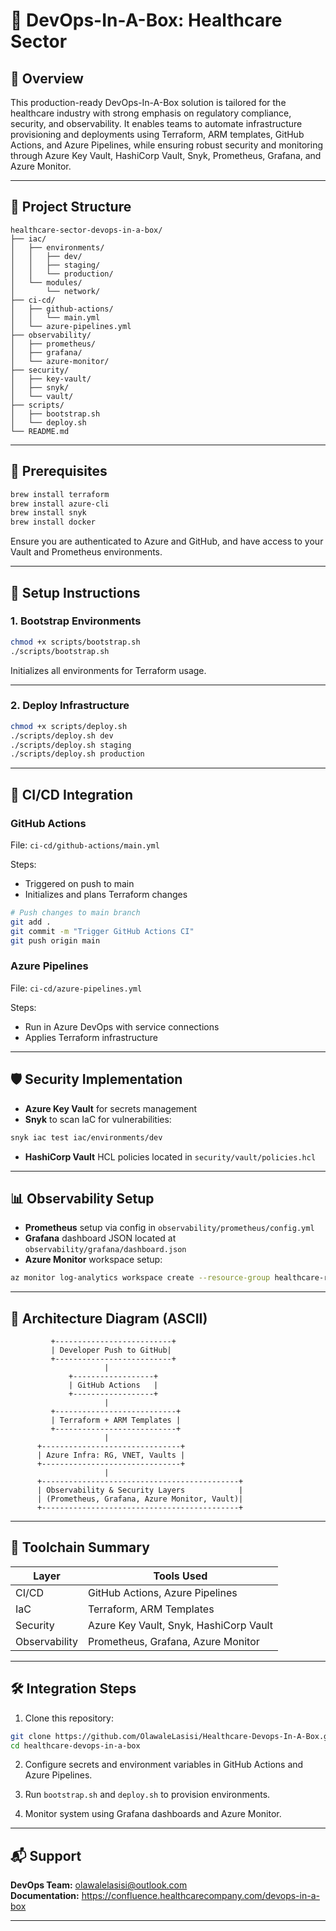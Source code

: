 
# 🏥 DevOps-In-A-Box: Healthcare Sector

## 📌 Overview

This production-ready DevOps-In-A-Box solution is tailored for the healthcare industry with strong emphasis on regulatory compliance, security, and observability. It enables teams to automate infrastructure provisioning and deployments using Terraform, ARM templates, GitHub Actions, and Azure Pipelines, while ensuring robust security and monitoring through Azure Key Vault, HashiCorp Vault, Snyk, Prometheus, Grafana, and Azure Monitor.

---

## 📁 Project Structure

```
healthcare-sector-devops-in-a-box/
├── iac/
│   ├── environments/
│   │   ├── dev/
│   │   ├── staging/
│   │   └── production/
│   └── modules/
│       └── network/
├── ci-cd/
│   ├── github-actions/
│   │   └── main.yml
│   └── azure-pipelines.yml
├── observability/
│   ├── prometheus/
│   ├── grafana/
│   └── azure-monitor/
├── security/
│   ├── key-vault/
│   ├── snyk/
│   └── vault/
├── scripts/
│   ├── bootstrap.sh
│   └── deploy.sh
└── README.md
```

---

## 🔧 Prerequisites

```bash
brew install terraform
brew install azure-cli
brew install snyk
brew install docker
```

Ensure you are authenticated to Azure and GitHub, and have access to your Vault and Prometheus environments.

---

## 🚀 Setup Instructions

### 1. Bootstrap Environments

```bash
chmod +x scripts/bootstrap.sh
./scripts/bootstrap.sh
```

Initializes all environments for Terraform usage.

---

### 2. Deploy Infrastructure

```bash
chmod +x scripts/deploy.sh
./scripts/deploy.sh dev
./scripts/deploy.sh staging
./scripts/deploy.sh production
```

---

## 🔁 CI/CD Integration

### GitHub Actions

File: `ci-cd/github-actions/main.yml`

Steps:
- Triggered on push to main
- Initializes and plans Terraform changes

```bash
# Push changes to main branch
git add .
git commit -m "Trigger GitHub Actions CI"
git push origin main
```

### Azure Pipelines

File: `ci-cd/azure-pipelines.yml`

Steps:
- Run in Azure DevOps with service connections
- Applies Terraform infrastructure

---

## 🛡️ Security Implementation

- **Azure Key Vault** for secrets management
- **Snyk** to scan IaC for vulnerabilities:

```bash
snyk iac test iac/environments/dev
```

- **HashiCorp Vault** HCL policies located in `security/vault/policies.hcl`

---

## 📊 Observability Setup

- **Prometheus** setup via config in `observability/prometheus/config.yml`
- **Grafana** dashboard JSON located at `observability/grafana/dashboard.json`
- **Azure Monitor** workspace setup:

```bash
az monitor log-analytics workspace create --resource-group healthcare-rg --workspace-name healthcare-logs
```

---

## 📐 Architecture Diagram (ASCII)

```
         +--------------------------+
         | Developer Push to GitHub|
         +--------------------------+
                     |
             +------------------+
             | GitHub Actions   |
             +------------------+
                     |
         +---------------------------+
         | Terraform + ARM Templates |
         +---------------------------+
                     |
      +-------------------------------+
      | Azure Infra: RG, VNET, Vaults |
      +-------------------------------+
                     |
      +--------------------------------------------+
      | Observability & Security Layers            |
      | (Prometheus, Grafana, Azure Monitor, Vault)|
      +--------------------------------------------+
```

---

## 🧰 Toolchain Summary

| Layer         | Tools Used                               |
|---------------|-------------------------------------------|
| CI/CD         | GitHub Actions, Azure Pipelines           |
| IaC           | Terraform, ARM Templates                  |
| Security      | Azure Key Vault, Snyk, HashiCorp Vault    |
| Observability | Prometheus, Grafana, Azure Monitor        |

---

## 🛠️ Integration Steps

1. Clone this repository:

```bash
git clone https://github.com/OlawaleLasisi/Healthcare-Devops-In-A-Box.git
cd healthcare-devops-in-a-box
```

2. Configure secrets and environment variables in GitHub Actions and Azure Pipelines.

3. Run `bootstrap.sh` and `deploy.sh` to provision environments.

4. Monitor system using Grafana dashboards and Azure Monitor.

---

## 📬 Support

**DevOps Team:** olawalelasisi@outlook.com  
**Documentation:** https://confluence.healthcarecompany.com/devops-in-a-box

---
